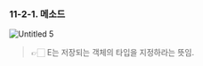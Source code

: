 ### 11-2-1. 메소드

![Untitled 5](https://user-images.githubusercontent.com/80656733/150928246-df0a37ec-0b57-4d0a-b0b4-5c86916925d9.png)

> 👉🏻 E는 저장되는 객체의 타입을 지정하라는 뜻임.